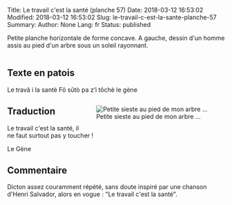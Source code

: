 Title: Le travail c'est la santé (planche 57)
Date: 2018-03-12 16:53:02
Modified: 2018-03-12 16:53:02
Slug: le-travail-c-est-la-sante-planche-57
Summary: 
Author: None
Lang: fr
Status: published

Petite planche horizontale de forme concave. A gauche, dessin d'un homme assis au pied d'un arbre sous un soleil rayonnant.

<figure class="image-block" style="float: center;">
  <img alt="" src="{static}/images/planche_57.png">
  <figcaption style="max-width: 750px"></figcaption>
</figure>

## Texte en patois
Le travâ i la santè Fô sûtò pa z‘i tôchè                                                le gène

<figure class="image-block" style="float: right;">
  <img alt="Petite sieste au pied de mon arbre ..." src="{static}/images/planche_57_dessin.png">
  <figcaption style="max-width: 300px">Petite sieste au pied de mon arbre ...</figcaption>
</figure>

## Traduction
Le travail c'est la santé, il ne faut surtout pas y toucher !

Le Gène

## Commentaire
Dicton assez couramment répété, sans doute inspiré par une chanson d'Henri Salvador, alors en vogue : "Le travail c'est la santé".
